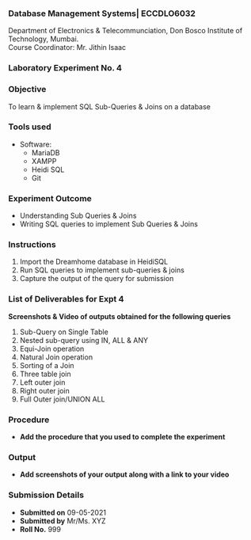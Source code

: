  ### Database Management Systems| ECCDLO6032
Department of Electronics & Telecommunciation, 
Don Bosco Institute of Technology, Mumbai.  
Course Coordinator: Mr. Jithin Isaac

### Laboratory Experiment No. 4
 
### Objective  
To learn & implement SQL Sub-Queries & Joins on a database 

### Tools used  
- Software: 
  - MariaDB
  - XAMPP
  - Heidi SQL
  - Git 

### Experiment Outcome
- Understanding Sub Queries & Joins
- Writing SQL queries to implement Sub Queries & Joins 

### Instructions

1.  Import the Dreamhome database in HeidiSQL
2.  Run SQL queries to implement sub-queries & joins
3.  Capture the output of the query for submission

### List of Deliverables for Expt 4

**Screenshots & Video of outputs obtained for the following queries**
  1.  Sub-Query on Single Table
  2.  Nested sub-query using IN, ALL & ANY
  3.  Equi-Join operation
  4.  Natural Join operation
  5.  Sorting of a Join
  6.  Three table join
  7.  Left outer join
  8.  Right outer join
  9.  Full Outer join/UNION ALL

### Procedure 
- **Add the procedure that you used to complete the experiment**

### Output
- **Add screenshots of your output along with a link to your video**  

### Submission Details
- **Submitted on** 09-05-2021
- **Submitted by** Mr/Ms. XYZ
- **Roll No.** 999
